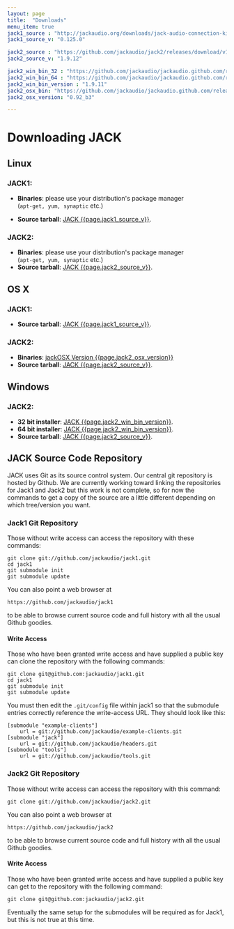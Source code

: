 ```yaml
---
layout: page
title:  "Downloads"
menu_item: true
jack1_source : "http://jackaudio.org/downloads/jack-audio-connection-kit-0.125.0.tar.gz"
jack1_source_v: "0.125.0"

jack2_source : "https://github.com/jackaudio/jack2/releases/download/v1.9.12/jack2-1.9.12.tar.gz"
jack2_source_v: "1.9.12"

jack2_win_bin_32 : "https://github.com/jackaudio/jackaudio.github.com/releases/download/1.9.11/Jack_v1.9.11_32_setup.exe"
jack2_win_bin_64 : "https://github.com/jackaudio/jackaudio.github.com/releases/download/1.9.11/Jack_v1.9.11_64_setup.exe"
jack2_win_bin_version : "1.9.11"
jack2_osx_bin: "https://github.com/jackaudio/jackaudio.github.com/releases/download/1.9.11/JackOSX.0.92_b3.zip"
jack2_osx_version: "0.92_b3"

---
```

# Downloading JACK

## Linux

### JACK1:

  * **Binaries**: please use your distribution's package manager  
   (`apt-get, yum, synaptic` etc.)

  * **Source tarball**: [JACK {{page.jack1_source_v}}]({{page.jack1_source}}). 

### JACK2:

  * **Binaries**: please use your distribution's package manager  
  (`apt-get, yum, synaptic` etc.) 
  * **Source tarball**: [JACK {{page.jack2_source_v}}]({{page.jack2_source}}). 

## OS X

### JACK1:

  * **Source tarball**: [JACK {{page.jack1_source_v}}]({{page.jack1_source}}). 

### JACK2:

  * **Binaries**: [jackOSX Version {{page.jack2_osx_version}}]({{page.jack2_osx_bin}})
  * **Source tarball**: [JACK {{page.jack2_source_v}}]({{page.jack2_source}}). 

## Windows

### JACK2:

  * **32 bit installer**: 
  [JACK {{page.jack2_win_bin_version}}]({{page.jack2_win_bin_32}}). 
  * **64 bit installer**: 
  [JACK {{page.jack2_win_bin_version}}]({{page.jack2_win_bin_64}}). 
  * **Source tarball**: [JACK {{page.jack2_source_v}}]({{page.jack2_source}}). 

## JACK Source Code Repository

JACK uses Git as its source control system. Our central git repository is
hosted by Github. We are currently working toward linking the repositories for
Jack1 and Jack2 but this work is not complete, so for now the commands to get
a copy of the source are a little different depending on which tree/version
you want.

### Jack1 Git Repository

Those without write access can access the repository with these commands:

    
    git clone git://github.com/jackaudio/jack1.git
    cd jack1
    git submodule init
    git submodule update
    

You can also point a web browser at

    
    https://github.com/jackaudio/jack1
    

to be able to browse current source code and full history with all the usual
Github goodies.

#### Write Access

Those who have been granted write access and have supplied a public key can
clone the repository with the following commands:

    
    git clone git@github.com:jackaudio/jack1.git
    cd jack1
    git submodule init
    git submodule update
    

You must then edit the `.git/config` file within jack1 so that the submodule
entries correctly reference the write-access URL. They should look like this:

    
    [submodule "example-clients"]
    	url = git://github.com/jackaudio/example-clients.git
    [submodule "jack"]
    	url = git://github.com/jackaudio/headers.git
    [submodule "tools"]
    	url = git://github.com/jackaudio/tools.git
    

### Jack2 Git Repository

Those without write access can access the repository with this command:

    
    git clone git://github.com/jackaudio/jack2.git
    

You can also point a web browser at

    
    https://github.com/jackaudio/jack2
    

to be able to browse current source code and full history with all the usual
Github goodies.

#### Write Access

Those who have been granted write access and have supplied a public key can
get to the repository with the following command:

    
    git clone git@github.com:jackaudio/jack2.git
    

Eventually the same setup for the submodules will be required as for Jack1,
but this is not true at this time.
